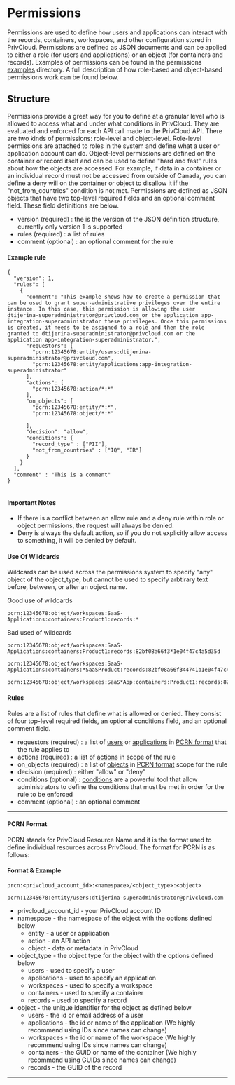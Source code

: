 # Permissions
Permissions are used to define how users and applications can interact with the records, containers, workspaces, and other
configuration stored in PrivCloud. Permissions are defined as JSON documents and can be applied to either a role 
(for users and applications) or an object (for containers and records). Examples of permissions can be found in the 
permissions  [examples](examples/permissions) directory.  A full description of how role-based and object-based permissions work can be 
found below.

## Structure
Permissions provide a great way for you to define at a granular level who is allowed to access what and under what conditions in PrivCloud.
They are evaluated and enforced for each API call made to the PrivCloud API. There are two kinds of permissions: role-level and object-level. 
Role-level permissions are attached to roles in the system and define what a user or application account can do. Object-level 
permissions are defined on the container or record itself and can be used to define "hard and fast" rules about how the 
objects are accessed. For example, if data in a container or an individual record must not be accessed from outside of Canada, you
can define a deny will on the container or object to disallow it if the "not_from_countries" condition is not met. 
Permissions are defined as JSON  objects that have two top-level required fields and an optional comment 
field. These field definitions are below.

  * version (required) : the is the version of the JSON definition structure, currently only version 1 is supported
  * rules (required) : a list of rules 
  * comment (optional) : an optional comment for the rule

#### Example rule
```
{
  "version": 1,
  "rules": [
    {
      "comment": "This example shows how to create a permission that can be used to grant super-administrative privileges over the entire instance. In this case, this permission is allowing the user dtijerina-superadministrator@privcloud.com or the application app-integration-superadministrator these privileges. Once this permissions is created, it needs to be assigned to a role and then the role granted to dtijerina-superadministrator@privcloud.com or the application app-integration-superadministrator.",
      "requestors": [
        "pcrn:12345678:entity/users:dtijerina-superadministrator@privcloud.com",
        "pcrn:12345678:entity/applications:app-integration-superadministrator"
      ],
      "actions": [
        "pcrn:12345678:action/*:*"
      ],
      "on_objects": [
        "pcrn:12345678:entity/*:*",
        "pcrn:12345678:object/*:*"

      ],
      "decision": "allow",
      "conditions": {
        "record_type" : ["PII"],
        "not_from_countries" : ["IQ", "IR"]
      }
    }
  ],
  "comment" : "This is a comment"
}
 
```

#### Important Notes
* If there is a conflict between an allow rule and a deny rule within role or object permissions, the request will always be denied.
* Deny is always the default action, so if you do not explicitly allow access to something, it will be denied by default.

#### Use Of Wildcards
Wildcards can be used across the permissions system to specify "any" object of the object_type, but cannot be used to specify arbtirary
text before, between, or after an object name.

Good use of wildcards
```
pcrn:12345678:object/workspaces:SaaS-Applications:containers:Product1:records:*
```

Bad used of wildcards
```
pcrn:12345678:object/workspaces:SaaS-Applications:containers:Product1:records:82bf08a66f3*1e04f47c4a5d35d

pcrn:12345678:object/workspaces:SaaS-Applications:containers:*SaaSProduct:records:82bf08a66f344741b1e04f47c4a5d35d

pcrn:12345678:object/workspaces:SaaS*App:containers:Product1:records:82bf08a66f344741b1e04f47c4a5d35d
```

#### Rules
Rules are a list of rules that define what is allowed or denied. They consist of four top-level required fields, an optional 
conditions field, and an optional comment field.

  * requestors (required) : a list of [users](../README.md#users) or [applications](../README.md#applications) in [PCRN format](#pcrn-format) that the rule applies to
  * actions (required) : a list of [actions](actions.md) in scope of the rule
  * on_objects (required) : a list of [objects](../README.md#object) in [PCRN format](#pcrn-format) scope for the rule
  * decision (required) : either "allow" or "deny"
  * conditions (optional) : [conditions](conditions.md) are a powerful tool that allow administrators to define the conditions that must
  be met in order for the rule to be enforced
  * comment (optional) : an optional comment
  
---
  
#### PCRN Format
PCRN stands for PrivCloud Resource Name and it is the format used to define individual resources across PrivCloud. The format
for PCRN is as follows:

#### Format & Example
```
prcn:<privcloud_account_id>:<namespace>/<object_type>:<object>
```

```
pcrn:12345678:entity/users:dtijerina-superadministrator@privcloud.com
```

 * privcloud_account_id - your PrivCloud account ID
 * namespace - the namespace of the object with the options defined below
   * entity - a user or application
   * action - an API action
   * object - data or metadata in PrivCloud
 * object_type - the object type for the object with the options defined below
   * users - used to specify a user 
   * applications - used to specify an application
   * workspaces - used to specify a workspace
   * containers - used to specify a container
   * records - used to specify a record
 * object - the unique identifier for the object as defined below
   * users - the id or email address of a user 
   * applications - the id or name of the application (We highly recommend using IDs since names can change)
   * workspaces - the id or name of the workspace (We highly recommend using IDs since names can change)
   * containers - the GUID or name of the container (We highly recommend using GUIDs since names can change)
   * records - the GUID of the record
   
---
